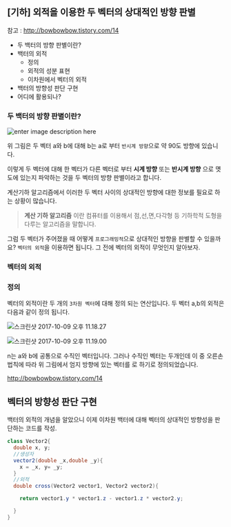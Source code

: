 
## [기하] 외적을 이용한 두 벡터의 상대적인 방향 판별
참고 : http://bowbowbow.tistory.com/14
- 두 백터의 방향 판별이란?
- 백터의 외적
  - 정의
  - 외적의 성분 표현
  - 이차원에서 벡터의 외적
- 백터의 방향성 판단 구현
- 어디에 활용되나?

### 두 백터의 방향 판별이란?

![enter image description here](http://cfile25.uf.tistory.com/image/2177764256EC347F0888F6)

위 그림은 두 벡터 a와 b에 대해 b는 a로 부터 `반시계 방향`으로 약 90도 방향에 있습니다.

이렇게 두 벡터에 대해 한 벡터가 다른 벡터로 부터 **시계 방향** 또는 **반시계 방향** 으로 몃도에 있는지 파악하는 것을 두 벡터의 방향 판별이라고 합니다.

계산기하 알고리즘에서 이러한 두 벡터 사이의 상대적인 방향에 대한 정보를 필요로 하는 상황이 많습니다.

>**계산 기하 알고리즘** 이란 컴퓨터를 이용해서 점,선,면,다각형 등 기하학적 도형을 다루는 알고리즘을 말합니다.

그럼 두 벡터가 주어졌을 때 어떻게 `프로그래밍적`으로 상대적인 방향을 판별할 수 있을까요?
`벡터의 외적`을 이용하면 됩니다. 그 전에 벡터의 외적이 무엇인지 알아보자.

### 벡터의 외적
### 정의
벡터의 외적이란 두 개의 `3차원 벡터`에 대해 정의 되는 연산입니다.
두 벡터 a,b의 외적은 다음과 같이 정의 됩니다.

![스크린샷 2017-10-09 오후 11.18.27](https://i.imgur.com/mWiiUPd.png)

![스크린샷 2017-10-09 오후 11.19.00](https://i.imgur.com/JSC8ySz.png)

n는 a와 b에 공통으로 수직인 벡터입니다. 그러나 수직인 벡터는 두개인데 이 중 오른손 법칙에 따라 위 그림에서 엄지 방향에 있는 벡터를 로 하기로 정의되었습니다.

http://bowbowbow.tistory.com/14

## 벡터의 방향성 판단 구현
백터의 외적의 개념을 알았으니 이제 이차원 백터에 대해 벡터의 상대적인 방향성을 판단하는 코드를 작성.

```java
class Vector2{
  double x, y;
  //생성자
  vector2(double _x,double _y){
    x = _x, y= _y;
  }
  //외적
  double cross(Vector2 vector1, Vector2 vector2){

    return vector1.y * vector1.z - vector1.z * vector2.y;

  }
}
```
